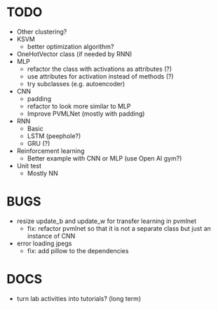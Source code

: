 TODO
====
- Other clustering?
- KSVM
  + better optimization algorithm?
- OneHotVector class (if needed by RNN)
- MLP
  + refactor the class with activations as attributes (?)
  + use attributes for activation instead of methods (?)
  + try subclasses (e.g. autoencoder)
- CNN
  + padding
  + refactor to look more similar to MLP
  + Improve PVMLNet (mostly with padding)
- RNN
  + Basic
  + LSTM (peephole?)
  + GRU (?)
- Reinforcement learning
  + Better example with CNN or MLP (use Open AI gym?)
- Unit test
  + Mostly NN


BUGS
====
- resize update_b and update_w for transfer learning in pvmlnet
  + fix: refactor pvmlnet so that it is not a separate class but just
    an instance of CNN
- error loading jpegs
  + fix: add pillow to the dependencies


DOCS
====
- turn lab activities into tutorials?  (long term)
